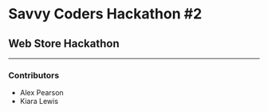 # Savvy Coders Hackathon \#2
## Web Store Hackathon

---

### Contributors
+ Alex Pearson
+ Kiara Lewis
